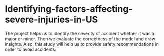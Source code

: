 # Identifying-factors-affecting-severe-injuries-in-US
The project helps us to identify the severity of accident whether it was a major or minor. Then we evaluate the correctness of the model and draw insights. Also, this study will help us to provide safety recommendations in order to avoid accidents.
